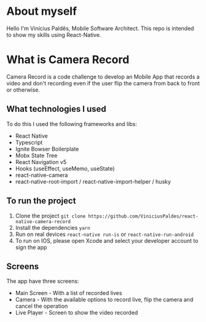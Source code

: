 # About myself

Hello I'm Vinícius Paldês, Mobile Software Architect. This repo is intended to show my skills using React-Native. 


# What is Camera Record
  
Camera Record is a code challenge to develop an Mobile App that records a video and don't recording even if the user flip the camera from back to front or otherwise.

## What technologies I used

To do this I used the following frameworks and libs:
 - React Native
 - Typescript
 - Ignite Bowser Boilerplate
 - Mobx State Tree
 - React Navigation v5
 - Hooks (useEffect, useMemo, useState)
 - react-native-camera
 - react-native-root-import / react-native-import-helper / husky

## To run the project

1. Clone the project `git clone https://github.com/ViniciusPaldes/react-native-camera-record`
2. Install the dependencies `yarn`
3. Run on real devices `react-native run-is` or `react-native-run-android`
4. To run on IOS, please open Xcode and select your developer account to sign the app

## Screens

The app have three screens:
- Main Screen - With a list of recorded lives
- Camera - With the available options to record live, flip the camera and cancel the operation
- Live Player - Screen to show the video recorded

